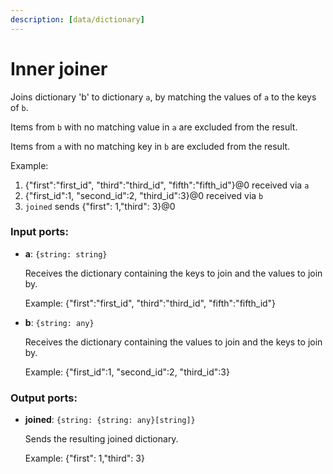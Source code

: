 ```yaml
---
description: [data/dictionary]
---
```


# Inner joiner

Joins dictionary 'b' to dictionary `a`, by matching the values of `a` to the keys of `b`.

Items from `b` with no matching value in `a` are excluded from the result.

Items from `a` with no matching key in `b` are excluded from the result.

Example:
1. {"first":"first_id", "third":"third_id", "fifth":"fifth_id"}@0 received via `a`
2. {"first_id":1, "second_id":2, "third_id":3}@0 received via `b`
3. `joined` sends {"first": 1,"third": 3}@0

### Input ports:

* __a__: `{string: string}`

    Receives the dictionary containing the keys to join and the values to join by.
    
    Example:
    {"first":"first_id", "third":"third_id", "fifth":"fifth_id"}


* __b__: `{string: any}`

    Receives the dictionary containing the values to join and the keys to join by.
    
    Example:
    {"first_id":1, "second_id":2, "third_id":3}

### Output ports:

* __joined__: `{string: {string: any}[string]}`

    Sends the resulting joined dictionary.
    
    Example:
    {"first": 1,"third": 3}

